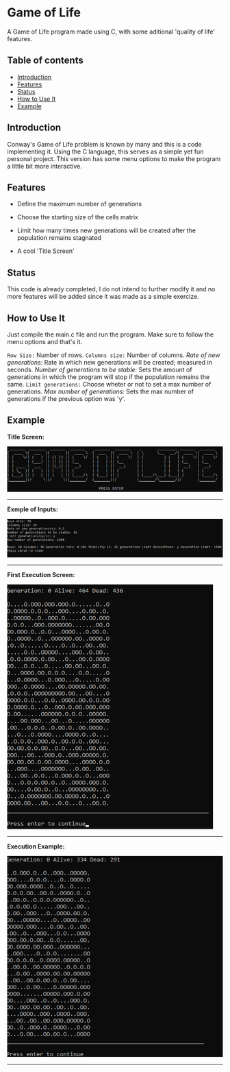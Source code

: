 # Game of Life

A Game of Life program made using C, with some aditional 'quality of life' features.

## Table of contents
* [Introduction](#introduction)
* [Features](#features)
* [Status](#status)
* [How to Use It](#how-to-use-it)
* [Example](#example)

## Introduction

Conway's Game of Life problem is known by many and this is a code implementing it. Using the C language, this serves as a simple yet fun personal project. This version has some menu options to make the program a little bit more interactive.

## Features

- Define the maximum number of generations
* Choose the starting size of the cells matrix
+ Limit how many times new generations will be created after the population remains stagnated
- A cool 'Title Screen'

## Status

This code is already completed, I do not intend to further modify it and no more features will be added since it was made as a simple exercize.

## How to Use It

Just compile the main.c file and run the program. Make sure to follow the menu options and that's it.

`Row Size:` Number of rows.
`Columns size:` Number of columns.
*Rate of new generations:* Rate in which new generations will be created; measured in seconds.
*Number of generations to be stable:* Sets the amount of generations in which the program will stop if the population remains the same.
`Limit generations:` Choose wheter or not to set a max number of generations.
*Max number of generations:* Sets the max number of generations if the previous option was 'y'.

## Example

**Title Screen:**

![Title Screen made using ASCII](./examples/TitleScreen.png)

___________________________________

**Exmple of Inputs:**

![Input example](./examples/InputExample.png)

___________________________________


**First Execution Screen:**

![First Execution Screen](./examples/FirstScreen.png)

___________________________________

**Execution Example:**

![Execution Example](./examples/example.gif)

___________________________________
